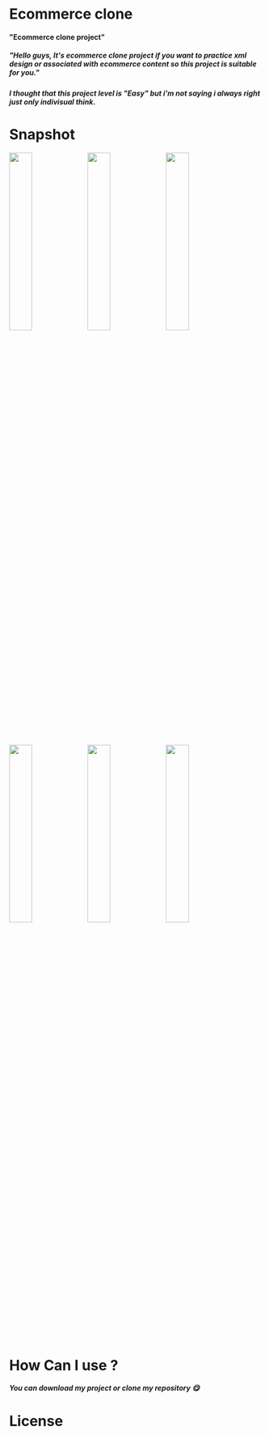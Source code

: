 # Ecommerce clone

<h4>"Ecommerce clone project"</h5>

<h5>"Hello guys, It's ecommerce clone project  if you want to practice xml design or associated with ecommerce content so this project is suitable for you."

<h5> I thought that this project level is "Easy" but i'm not saying i always right just only indivisual think.

# Snapshot
<img src = "https://user-images.githubusercontent.com/88642524/168405698-2f4e3367-2e22-486b-b666-d16ab0cb864c.jpg" width="30%" height="30%"> <img src = "https://user-images.githubusercontent.com/88642524/168405766-41e0208e-f419-4c47-991c-d247a02b50aa.jpg" width="30%" height="30%"> <img src = "https://user-images.githubusercontent.com/88642524/168405783-91efd159-59aa-487c-8fb9-ab2e7af3ba8e.jpg" width="30%" height="30%"> <img src = "https://user-images.githubusercontent.com/88642524/168405802-b4bbc51c-f872-4939-99bc-910285764677.jpg" width="30%" height="30%"> <img src = "https://user-images.githubusercontent.com/88642524/168405814-00746b1b-f6c2-45bd-9559-9b4dc804d92b.jpg" width="30%" height="30%"> <img src = "https://user-images.githubusercontent.com/88642524/168405837-9b5ad983-6932-4636-82af-ec47b516b47f.jpg" width="30%" height="30%">

# How Can I use ?
<h5> You can download my project or clone my repository 😋</h5>

# License
